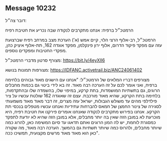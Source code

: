 ## Message 10232

דובר צה״ל:

הרמטכ״ל ברפיח: אנחנו מתקרבים לנקודה שבה נכריע את חטיבת רפיח

הרמטכ״ל, רב-אלוף הרצי הלוי, קיים אמש (א') הערכת מצב במרחב רפיח שברצועת עזה עם מפקד פיקוד הדרום, אלוף ירון פינקלמן, מפקד אוגדה 162, תת-אלוף איציק כהן, מפקדי החטיבות ומפקדים נוספים. 

מצורף סרטון מדברי הרמטכ״ל: https://bit.ly/4eyXlI6

מצורפות תמונות בנושא: https://IDFANC.activetrail.biz/ANC24061402

מצורפים דבריו המלאים של הרמטכ״ל: "אנחנו עם הישגים מאוד גבוהים בלחימה ברפיח, ואני אומר לכם על זה הערכה רבה מאוד. זה בא לידי ביטוי גם בכמות מחבלים הרוגים, גם בתשתיות המושמדות, בתת קרקע, במיפוי שלו, בהשמדה שלו ובהתקדמות, בלחימה בתת הקרקע, שהיא מאוד מורכבת. עצם זה שאוגדה 162 שולטת עכשיו על ציר פילדלפי מהים עד משולש הגבולות, ישראל עזה מצרים, זה דבר מאוד מאוד משמעותי לסגירה של צינור החמצן של חמאס להברחות עתידיות ואנחנו עכשיו מטפלים בנכסי תת הקרקע. אנחנו בפירוש מתקרבים לנקודה שאנחנו אומרים פירקנו את חטיבת רפיח, היא מוכרעת לא במובן הזה שאין בה יותר מחבלים, אלא במובן הזה שהיא לא יודעת לתפקד כמסגרת לוחמת, יש לה המון הרוגים ואתם תדאגו עד סיום המשימה כאן, להרוג כמה שיותר מחבלים, ולהרוס כמה שיותר תשתיות גם בהמשך. הערכה רבה מאוד, מה שקורה כאן הוא מאוד מאוד מרשים מקצועית, תמשיכו ככה".

